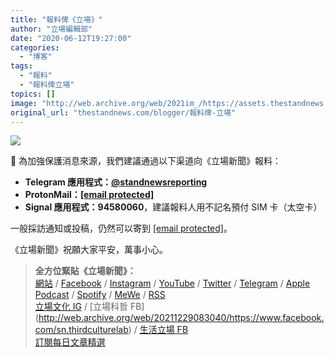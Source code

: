 ```yaml
---
title: "報料俾《立場》"
author: "立場編輯部"
date: "2020-06-12T19:27:00"
categories:
  - "博客"
tags:
  - "報料"
  - "報料俾立場"
topics: []
image: "http://web.archive.org/web/2021im_/https://assets.thestandnews.com/media/photos/103958156_dK9fY.png"
original_url: "thestandnews.com/blogger/報料俾-立場"
---
```

![](http://web.archive.org/web/2021im_/https://assets.thestandnews.com/media/photos/103958156_dK9fY.png)

📣 為加強保護消息來源，我們建議通過以下渠道向《立場新聞》報料：

*   **Telegram 應用程式：[@standnewsreporting](http://web.archive.org/web/20211229083040/https://t.me/standnewsreporting)**
*   **ProtonMail：[\[email protected\]](/web/20211229083040/http://www.thestandnews.com/cdn-cgi/l/email-protection#027176636c666c6775714272706d766d6c6f636b6e2c616d6f)**
*   **Signal 應用程式：94580060**，建議報料人用不記名預付 SIM 卡（太空卡）

一般採訪通知或投稿，仍然可以寄到 [\[email protected\]](/web/20211229083040/http://www.thestandnews.com/cdn-cgi/l/email-protection#c9acada0bda6bba0a8a589bda1acbabda8a7ada7acbebae7aaa6a4)。

《立場新聞》祝願大家平安，萬事小心。

> **全方位緊貼《立場新聞》：**  
> [網站](http://web.archive.org/web/20211229083040/https://www.thestandnews.com/) / [Facebook](http://web.archive.org/web/20211229083040/https://www.facebook.com/standnewshk) / [Instagram](http://web.archive.org/web/20211229083040/https://instagram.com/thestandnews) / [YouTube](http://web.archive.org/web/20211229083040/https://www.youtube.com/standnewshk) / [Twitter](http://web.archive.org/web/20211229083040/https://twitter.com/standnewshk) / [Telegram](http://web.archive.org/web/20211229083040/https://t.me/thestandnews) / [Apple Podcast](http://web.archive.org/web/20211229083040/https://podcasts.apple.com/hk/podcast/%E7%AB%8B%E5%A0%B4%E6%96%B0%E8%81%9E-stand-news/id1557817881) / [Spotify](http://web.archive.org/web/20211229083040/https://open.spotify.com/show/5CuSSR9ey5wFE9w3G2ehn9) / [MeWe](http://web.archive.org/web/20211229083040/https://mewe.com/p/standnews立場新聞) / [RSS](../../rss")  
> [立場文化 IG](http://web.archive.org/web/20211229083040/https://www.instagram.com/standnewsculture") / [立場科哲 FB](http://web.archive.org/web/20211229083040/https://www.facebook.com/sn.thirdculturelab) / [生活立場 FB](http://web.archive.org/web/20211229083040/https://www.facebook.com/standnewsliving)  
> [訂閱每日文章精選](http://web.archive.org/web/20211229083040/https://bit.ly/standnewsdigest)